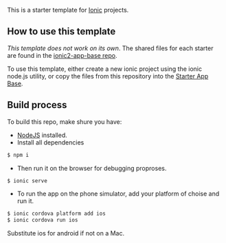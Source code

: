 This is a starter template for [Ionic](http://ionicframework.com/docs/) projects.

## How to use this template

*This template does not work on its own*. The shared files for each starter are found in the [ionic2-app-base repo](https://github.com/ionic-team/ionic2-app-base).

To use this template, either create a new ionic project using the ionic node.js utility, or copy the files from this repository into the [Starter App Base](https://github.com/ionic-team/ionic2-app-base).

## Build process

To build this repo, make shure you have:

- [NodeJS](https://nodejs.org/en/) installed.
- Install all dependencies
```bash
$ npm i
```
- Then run it on the browser for debugging proproses.
```bash
$ ionic serve
```
- To run the app on the phone simulator, add your platform of choise and run it.
```bash
$ ionic cordova platform add ios
$ ionic cordova run ios
```

Substitute ios for android if not on a Mac.


